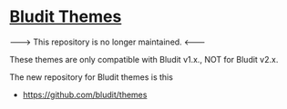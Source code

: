 [Bludit Themes](https://themes.bludit.com)
================================
---> This repository is no longer maintained. <---

These themes are only compatible with Bludit v1.x., NOT for Bludit v2.x.

The new repository for Bludit themes is this
- https://github.com/bludit/themes
